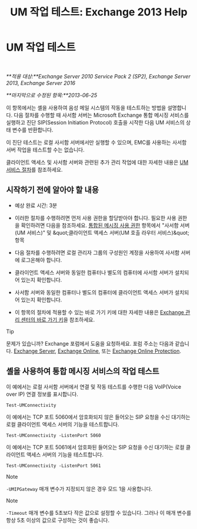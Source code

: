﻿---
title: 'UM 작업 테스트: Exchange 2013 Help'
TOCTitle: UM 작업 테스트
ms:assetid: 06c9ab4e-8272-47b1-a217-e366f7e9dbaa
ms:mtpsurl: https://technet.microsoft.com/ko-kr/library/Aa995957(v=EXCHG.150)
ms:contentKeyID: 56270321
ms.date: 05/22/2018
mtps_version: v=EXCHG.150
ms.translationtype: MT
---

# UM 작업 테스트

 

_**적용 대상:**Exchange Server 2010 Service Pack 2 (SP2), Exchange Server 2013, Exchange Server 2016_

_**마지막으로 수정된 항목:**2013-06-25_

이 항목에서는 셸을 사용하여 음성 메일 시스템의 작동을 테스트하는 방법을 설명합니다. 다음 절차를 수행할 때 사서함 서버는 Microsoft Exchange 통합 메시징 서비스를 실행하고 진단 SIP(Session Initiation Protocol) 호출을 시작한 다음 UM 서비스의 상태 변수를 반환합니다.

이 진단 테스트는 로컬 사서함 서버에서만 실행할 수 있으며, EMC를 사용하는 사서함 서버 작업을 테스트할 수는 없습니다.

클라이언트 액세스 및 사서함 서버와 관련된 추가 관리 작업에 대한 자세한 내용은 [UM 서비스 절차](um-services-procedures-exchange-2013-help.md)를 참조하세요.

## 시작하기 전에 알아야 할 내용

  - 예상 완료 시간: 3분

  - 이러한 절차를 수행하려면 먼저 사용 권한을 할당받아야 합니다. 필요한 사용 권한을 확인하려면 다음을 참조하세요. [통합된 메시징 사용 권한](unified-messaging-permissions-exchange-2013-help.md) 항목에서 "사서함 서버(UM 서비스)" 및 \&quot;클라이언트 액세스 서버(UM 호출 라우터 서비스)\&quot; 항목

  - 다음 절차를 수행하려면 로컬 관리자 그룹의 구성원인 계정을 사용하여 사서함 서버에 로그온해야 합니다.

  - 클라이언트 액세스 서버와 동일한 컴퓨터나 별도의 컴퓨터에 사서함 서버가 설치되어 있는지 확인합니다.

  - 사서함 서버와 동일한 컴퓨터나 별도의 컴퓨터에 클라이언트 액세스 서버가 설치되어 있는지 확인합니다.

  - 이 항목의 절차에 적용할 수 있는 바로 가기 키에 대한 자세한 내용은 [Exchange 관리 센터의 바로 가기 키](keyboard-shortcuts-in-the-exchange-admin-center-exchange-online-protection-help.md)을 참조하세요.


> [!TIP]
> 문제가 있습니까? Exchange 포럼에서 도움을 요청하세요. 포럼 주소는 다음과 같습니다. <A href="https://go.microsoft.com/fwlink/p/?linkid=60612">Exchange Server</A>, <A href="https://go.microsoft.com/fwlink/p/?linkid=267542">Exchange Online</A>, 또는 <A href="https://go.microsoft.com/fwlink/p/?linkid=285351">Exchange Online Protection</A>.



## 셸을 사용하여 통합 메시징 서비스의 작업 테스트

이 예에서는 로컬 사서함 서버에서 연결 및 작동 테스트를 수행한 다음 VoIP(Voice over IP) 연결 정보를 표시합니다.

    Test-UMConnectivity

이 예에서는 TCP 포트 5060에서 암호화되지 않은 들어오는 SIP 요청을 수신 대기하는 로컬 클라이언트 액세스 서버의 기능을 테스트합니다.

    Test-UMConnectivity -ListenPort 5060

이 예에서는 TCP 포트 5061에서 암호화된 들어오는 SIP 요청을 수신 대기하는 로컬 클라이언트 액세스 서버의 기능을 테스트합니다.

    Test-UMConnectivity -ListenPort 5061


> [!NOTE]
> <CODE>-UMIPGateway</CODE> 매개 변수가 지정되지 않은 경우 모드 1을 사용합니다.




> [!NOTE]
> <CODE>-Timeout</CODE> 매개 변수를 5초보다 작은 값으로 설정할 수 있습니다. 그러나 이 매개 변수를 항상 5초 이상의 값으로 구성하는 것이 좋습니다.


